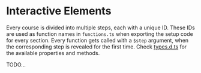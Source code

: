# Interactive Elements

Every course is divided into multiple steps, each with a unique ID. These IDs are used as function
names in `functions.ts` when exporting the setup code for every section. Every function gets called
with a `$step` argument, when the corresponding step is revealed for the first time. Check
[types.d.ts](content/shared/types.d.ts) for the available properties and methods.

TODO…
